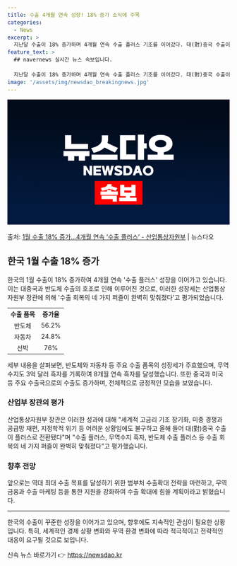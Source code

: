```yaml
---
title: 수출 4개월 연속 성장! 18% 증가 소식에 주목
categories:
  - News
excerpt: >
  지난달 수출이 18% 증가하며 4개월 연속 수출 플러스 기조를 이어갔다. 대(對)중국 수출이 20개월 만에 …
feature_text: >
  ## navernews 실시간 뉴스 속보입니다.

  지난달 수출이 18% 증가하며 4개월 연속 수출 플러스 기조를 이어갔다. 대(對)중국 수출이 20개월 만에 …
image: '/assets/img/newsdao_breakingnews.jpg'
---
```


![뉴스다오 속보](/assets/img/newsdao_breakingnews.jpg)

<p>출처: <a href="https://newsdao.kr/3094" rel="dofollow">1월 수출 18% 증가…4개월 연속 ‘수출 플러스’ - 산업통상자원부</a> | 뉴스다오</p>

<h2 data-ke-size="size26">한국 1월 수출 18% 증가</h2>
<p data-ke-size="size16">한국의 1월 수출이 18% 증가하여 4개월 연속 '수출 플러스' 성장을 이어가고 있습니다. 이는 대중국과 반도체 수출의 호조로 인해 이루어진 것으로, 이러한 성장세는 산업통상자원부 장관에 의해 '수출 회복의 네 가지 퍼즐이 완벽히 맞춰졌다'고 평가되었습니다.</p>

<table>
	<tr>
    	<th>수출 품목</th>
        <th>증가율</th>
    </tr>
    <tr>
    	<td style="text-align: center;">반도체</td>
        <td style="text-align: center;">56.2%</td>
    </tr>
    <tr>
    	<td style="text-align: center;">자동차</td>
        <td style="text-align: center;">24.8%</td>
    </tr>
    <tr>
    	<td style="text-align: center;">선박</td>
        <td style="text-align: center;">76%</td>
    </tr>
</table>

<p data-ke-size="size16">세부 내용을 살펴보면, 반도체와 자동차 등 주요 수출 품목의 성장세가 주효했으며, 무역수지도 3억 달러 흑자를 기록하여 8개월 연속 흑자를 달성했습니다. 또한 중국과 미국 등 주요 수출국으로의 수출도 증가하며, 전체적으로 긍정적인 모습을 보였습니다.</p>

<h3 data-ke-size="size24">산업부 장관의 평가</h3>
<p data-ke-size="size16">산업통상자원부 장관은 이러한 성과에 대해 "세계적 고금리 기조 장기화, 미중 경쟁과 공급망 재편, 지정학적 위기 등 어려운 상황임에도 불구하고 올해 들어 대(對)중국 수출이 플러스로 전환됐다"며 "수출 플러스, 무역수지 흑자, 반도체 수출 플러스 등 수출 회복의 네 가지 퍼즐이 완벽히 맞춰졌다"고 평가했습니다.</p>

<h3 data-ke-size="size24">향후 전망</h3>
<p data-ke-size="size16">앞으로는 역대 최대 수출 목표를 달성하기 위한 범부처 수출확대 전략을 마련하고, 무역금융과 수출 마케팅 등을 통한 지원을 강화하여 수출 확대에 힘쓸 계획이라고 밝혔습니다.</p>

<hr>

<p data-ke-size="size16">한국의 수출이 꾸준한 성장을 이어가고 있으며, 향후에도 지속적인 관심이 필요한 상황입니다. 특히, 세계적인 경제 상황 변화와 무역 환경 변화에 따라 적극적이고 전략적인 대응이 요구될 것으로 보입니다.</p> 

신속 뉴스 바로가기 👉 <a href="https://newsdao.kr" rel="dofollow">https://newsdao.kr</a>


